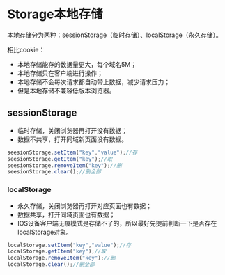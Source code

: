 # Storage本地存储

本地存储分为两种：sessionStorage（临时存储）、localStorage（永久存储）。

相比cookie：

- 本地存储能存的数据量更大，每个域名5M；
- 本地存储只在客户端进行操作；
- 本地存储不会每次请求都自动带上数据，减少请求压力；
- 但是本地存储不兼容低版本浏览器。

## sessionStorage

- 临时存储，关闭浏览器再打开没有数据；
- 数据不共享，打开同域新页面没有数据。

```js
seesionStorage.setItem("key","value");//存
seesionStorage.getItem("key");//取
seesionStorage.removeItem("key");//删
seesionStorage.clear();//删全部
```

###  localStorage

- 永久存储，关闭浏览器再打开对应页面也有数据；
- 数据共享，打开同域页面也有数据；
- IOS设备客户端无痕模式是存储不了的，所以最好先提前判断一下是否存在localStorage对象。

```js
localStorage.setItem("key","value");//存
localStorage.getItem("key");//取
localStorage.removeItem("key");//删
localStorage.clear();//删全部
```